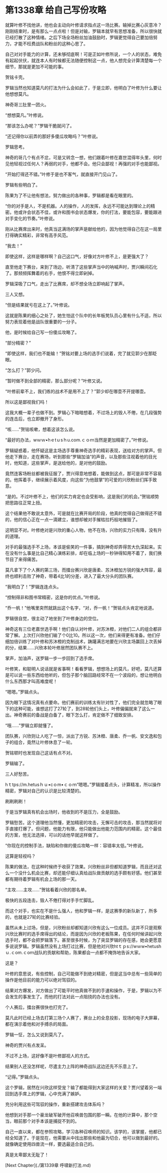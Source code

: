 # 第1338章 给自己写份攻略

就算叶修不找他讲，他也会主动向叶修请求指点这一场比赛。输掉比赛心灰意冷？刚刚结束时，是有那么一点点啦！但是对输，罗辑本就早有思想准备，所以很快就已经打散了这种情绪。之后下场全场粉丝加油鼓励时，罗辑更觉得自己要加倍努力，才能不枉费战队和粉丝的这种心思了。

自己对对手能力的计算，还未够彻底啊！可是正如叶修所说，一个人的状态，难免有起起伏伏，就连本人有时候都无法随便控制这一点，他人想完全计算清楚每一个细节，那就是更加不可能的事。

贺铭卡壳。

罗辑当然也知道莫凡的打法为什么会如此了，于是立即，他明白了叶修为什么要让他想想莫凡。

神奇哥三肚里一团火。

“想想莫凡。”叶修说。

“那该怎么办呢？”罗辑干脆就问了。

“还记得你以前弄的那好多傻瓜攻略吗？”叶修说。

罗辑思考。

神奇的哥几个有点不忿，可是又转念一想，他们跟着叶修在嘉世混得年头里，何时见他轻视过任何人？再弱的对手，他都不会。他只会鄙视！再强的对手也能鄙视。

“开始打得还不错。”叶修于是也不客气，就直接开门见山了。

罗辑有些明白了。

陈果为了不让他有想法，努力做出的各种事，罗辑都是看在眼里的。

“你的对手是人，不是机器。人的操作，人的发挥，永远不可能达到理论上的精密。他或许会状态不佳，或许和图书会状态爆发，你的打法，要能包容，要能跟进对手变化的节奏。”叶修说。

刚从比赛席出来时，他真当这满场的掌声是献给他的，因为他觉得自己在这一局里打得确实精彩，非常有高手风范。

“我去！”

即使这样，这样是哪样啊？自己这口气，好像对方叶修不上，是更强大了？

直至他走下赛台，来到了场边，听清了这些掌声当中的呐喊声时，贾兴瞬间石化了。那频频挥舞着的右手，他恨不得立即剁掉。

罗辑深吸了口气，走出了比赛席，却不想全场立即响起了掌声。

三人又想。

“但是结果就亏在这上了。”叶修说。

这就是陈果的细心之处了，她生怕这个队中的长年板凳队员心里有什么不适，所以努力表现着他是战队很重要的一分子。

他，是时候给自己写一份傻瓜攻略了。

“部分精密？”

“即使这样，我们也不能输！”贺铭对要上场的选手们说着，完了就见郭少在那眨眼。

“怎么打？”郭少问。

“暂时做不到全部的精密，那么部分呢？”叶修又说。

“叶修前辈不上，我们练的战术不是用不上了？”郭少却在哪壶不开提哪壶。

所以这是鄙视我们吗！

这我大概一辈子也做不到。罗辑心下暗暗想着，不过场上的毁人不倦，在几段强势的连击后，也立即撤开了身形。

“咳……”贺铭咳嗽，想着这该怎么说。

“最好的办法，wｗｗ•hｅtｕsｈu.com.ｃｏｍ当然是更加精密了。”叶修说。

罗辑疑惑着，他怀疑这是主场选手尊重神奇选手的精彩表现，送给对方的掌声。但他走下赛台，走在赛场，听到那些“罗辑加油”的声音，以及那些注视着他的目光时，他知道，这些掌声，是送给他的，是对他的鼓励。

竟然连客场粉丝都被我征服了，贾兴得意地想着，能做到这点，那可是非常不容易的。他挥着手，继续展示着风度，向这些“为他鼓掌”的可爱的兴欣粉丝们挥手致意。

“是的。不过叶修不上，他们的实力肯定也会受影响，这是我们的机会。”贺铭顺势把思路往正常上扭。

这个结果他不敢说太意外，可是就在比赛开局的阶段，他真的觉得自己做得还不错的，他的信心正在一点一滴建立，谁想却被对手摧枯拉朽般地摧毁了。

这明显不对。叶修绝对是兴欣的重心人物，他不在场，兴欣的实力只有降，没有升的道理。

对手的最强选手不上场，本该是偷笑的一件事，搞到神奇却弄得苦大仇深起来。实在没有什么事是比自己精心演练彩排，却在临上场的一秒钟得知用不着了，我们换节目了来得痛苦。

莫凡拿下了个人赛的第三场，而擂台赛兴欣是唐柔、苏沐橙加方锐的强大阵容，最终也顺利击败了神奇，带着4比1的分差，进入了最大分头的团队赛。

“我明白了！”罗辑连连点头。

“控制得非和图书常精密，这是你的优点。”叶修说。

“乔一帆！”他嘴里突然就跳出这个名字，“对，乔一帆！”贺铭点头肯定地说道。

罗辑很自觉，很主动了地坐到了叶修身边的空位。

神奇这有三位老嘉世选手啊！他们自认对叶修，对苏沐橙，对他们二人的组合都非常了解。上次打兴欣他们输了个0比10。所以这一次，他们来得更有准备。他们仔细加倍训练了对叶修和苏沐橙的克制战术，踌躇满志地要在兴欣主场赢回上次丢掉的分，结果……兴欣本轮叶修居然团队赛不上。

掌声，加油声，送罗辑一步一步回到了选手席。

叶修笑，和聪明人说话就是省事啊！看看罗辑，想想场上的莫凡，好吧，莫凡还算是可以说一些东西给他听的，但包子那个脑回路经常不在一个波段的，想让他明白什么东西那才叫高难度呢！

“嗯嗯。”罗辑点头。

因为眼下这情况真有点要命。他们赛前的训练太有针对性了，他们完全就忽略了眼下的这种可能，谁想这打了27轮了，到28轮他们头上，叶修偏偏就来了这么一出。神奇赛前的备战是白备了，眼下怎么打，肯定做不了细致安排。

“哦……”罗辑立即就懂了。

团队赛，兴欣则让人吃了一惊，派出了方锐、苏沐橙、唐柔、乔一帆、安文逸和包子的组合，竟然让叶修休息了一轮。

贺铭顿时也发现自己这话有点不对。

罗辑输了。

三人好愁苦。

hｔtps://m.hetusｈｕ•cｏm•ｃｏｍ“嗯嗯。”罗辑接着点头，计算精准，所以操作精密，罗辑对自己的认识是比较清楚的。

刷刷刷刷！

于是当罗辑真有机会出场时，他收到的不是压力，全是鼓励。

罗辑愁苦。这个道理他当然懂，更加精密的攻击，无懈可击的攻击，那当然就将对手直接打爆了。但问题，他能力有限，他只能做出他能力范围内的精密。这个最佳的方案，他无法选择，可以的话他早就这样做了。

“你现在的控制手法，缺陷和你做的傻瓜攻略一样：容错率太低。”叶修说。

这算是轻视吗？

陈果的做法，在这种时候终于收获了效果。兴欣粉丝非但都知道罗辑，而且还对这么一个没什么机会比赛，却还能仔细认真给战队做贡献的选手颇有好感。他们甚至都有期待着罗辑有机会上场的那一天。

“主攻……主攻……”贺铭看着兴欣的那名单。

极快的五段连击，毁人不倦打得对手手忙脚乱。

而这个对手，也实在不是什么强人，他和罗辑一样，是这赛季的新队新丁，所多的，也就是27轮的比赛经验。

虽然从未上过场，但是，兴欣粉丝却都知道兴欣有这么一位成员。这并不只是观察兴欣比赛时的选手席得出的结论，而是因为兴欣的老板陈果，在任何时候讲起兴欣选手时，都不会把罗辑落下。甚至很多时候，为了突显罗辑的存在感，她会更愿意多说说罗辑。罗辑虽然没有上场打过比赛，但是他对兴欣htｔｐs://wｗw•hetushｕ.ｃom.ｃoｍ战队的贡献和帮助，陈果都会一点都不掩饰地告诉大家。

这是？

叶修的意思说，有些控制，自己可能做不到绝对精密，但是这当中总有一些简单的操作是他目前的能力可以绝对驾驭的。

结果对方爆发，对方做出了可能平时他真做不到的手速和操作，于是，罗辑以为不会发生的事发生了。而他的打法对此一点阻挠的办法也没有。

个人赛后，擂台赛很快也打完了。

莫凡此时已经上场去打第三场个人赛了，赛台上的全息投影，现场的电子大屏幕，都在演示着他和对手搏杀的局面。

罗辑一怔，怎么又说到莫凡了。

神奇的贾兴有点发呆。

不过不上场，这好像不是叶修鄙视人的方式。

结果别人还没怎样呢，尽遣主力上阵的神奇战队这边还先不乐意上了。

“记得。”罗辑点头。

这个罗辑，居然在兴欣这样受宠？输了都能得到大家这样的关爱？贾兴望着另一端回到选手席上的罗辑，心中充满了嫉妒。

充分利用这些可驾驭的操作，重新搭建攻击体系吗？

他想到对手那一个豪龙破军破开他召唤兽包围的那一瞬。在他的计算中，那个空当，眼前那个对手本该是捕捉不到的。

自己一直以来，都在参照攻略，学习各种召唤师的知识。该学的，该掌握，他都已经全知道了。于是现在，他需要从中找出那些和他最为切合，他可以做到最好的。就像确定使用四兽流一样，要选最适合自己的。

真是太卑鄙太无耻了！



[Next Chapter](./第1339章 呼啸新打法.md)
